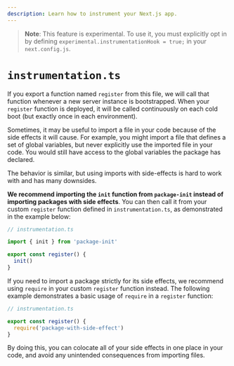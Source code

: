```yaml
---
description: Learn how to instrument your Next.js app.
---
```


> **Note**: This feature is experimental. To use it, you must explicitly opt in by defining `experimental.instrumentationHook = true;` in your `next.config.js`.

# `instrumentation.ts`

If you export a function named `register` from this file, we will call that function whenever a new server instance is bootstrapped.
When your `register` function is deployed, it will be called continuously on each cold boot (but exactly once in each environment).

Sometimes, it may be useful to import a file in your code because of the side effects it will cause. For example, you might import a file that defines a set of global variables, but never explicitly use the imported file in your code. You would still have access to the global variables the package has declared.

The behavior is similar, but using imports with side-effects is hard to work with and has many downsides.

**We recommend importing the `init` function from `package-init` instead of importing packages with side effects**. You can then call it from your custom `register` function defined in `instrumentation.ts`, as demonstrated in the example below:

```ts
// instrumentation.ts

import { init } from 'package-init'

export const register() {
  init()
}
```

If you need to import a package strictly for its side effects, we recommend using `require` in your custom `register` function instead. The following example demonstrates a basic usage of `require` in a `register` function:

```ts
// instrumentation.ts

export const register() {
  require('package-with-side-effect')
}
```

By doing this, you can colocate all of your side effects in one place in your code, and avoid any unintended consequences from importing files.
